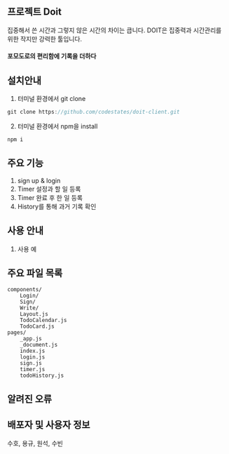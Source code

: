 ## 프로젝트 Doit

집중해서 쓴 시간과 그렇지 않은 시간의 차이는 큽니다.
DOIT은 집중력과 시간관리를 위한 작지만 강력한 툴입니다.

#### 포모도로의 편리함에 기록을 더하다

## 설치안내

1. 터미널 환경에서 git clone

```javascript
git clone https://github.com/codestates/doit-client.git
```

2. 터미널 환경에서 npm을 install

```javascript
npm i
```

## 주요 기능

1. sign up & login
2. Timer 설정과 할 일 등록
3. Timer 완료 후 한 일 등록
4. History를 통해 과거 기록 확인

## 사용 안내

1. 사용 예

## 주요 파일 목록

```
components/
    Login/
    Sign/
    Write/
    Layout.js
    TodoCalendar.js
    TodoCard.js
pages/
    _app.js
    _document.js
    index.js
    login.js
    sign.js
    timer.js
    todoHistory.js
```

## 알려진 오류

## 배포자 및 사용자 정보

수호, 용규, 원석, 수빈
